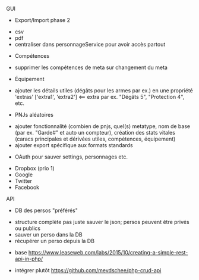 GUI

- Export/Import phase 2
* csv
* pdf
* centraliser dans personnageService pour avoir accès partout

- Compétences
* supprimer les compétences de meta sur changement du meta

- Équipement
* ajouter les détails utiles (dégâts pour les armes par ex.) en une propriété 'extras' ['extra1', 'extra2'] <== extra par ex. "Dégâts 5", "Protection 4", etc.


- PNJs aléatoires
* ajouter fonctionnalité (combien de pnjs, quel(s) metatype, nom de base (par ex. "Garde#" et auto un compteur), création des stats vitales (caracs principales et dérivées utiles, compétences, équipement)
* ajouter export spécifique aux formats standards

- OAuth pour sauver settings, personnages etc.
* Dropbox (prio 1)
* Google
* Twitter
* Facebook

API

- DB des persos "préférés"
* structure complète pas juste sauver le json; persos peuvent être privés ou publics
* sauver un perso dans la DB
* récupérer un perso depuis la DB

- base 
https://www.leaseweb.com/labs/2015/10/creating-a-simple-rest-api-in-php/

- intégrer plutôt 
https://github.com/mevdschee/php-crud-api

